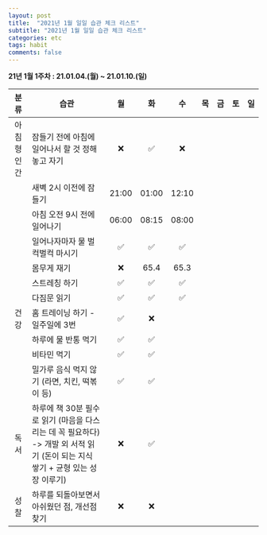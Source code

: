 ```yaml
---
layout: post
title:  "2021년 1월 일일 습관 체크 리스트"
subtitle: "2021년 1월 일일 습관 체크 리스트"
categories: etc
tags: habit
comments: false
---
```

**21년 1월 1주차 : 21.01.04.(월) ~ 21.01.10.(일)**

|분류|습관| 월 | 화 | 수 | 목 | 금 | 토 | 일 |
|:---:|---|:---:|:---:|:---:|:---:|:---:|:---:|:---:|
|아침형 인간|잠들기 전에 아침에 일어나서 할 것 정해놓고 자기|❌|✅|❌| | | | |
| |새벽 2시 이전에 잠들기|21:00|01:00|12:10| | | | |
| |아침 오전 9시 전에 일어나기|06:00|08:15|08:00| | | | |
| |일어나자마자 물 벌컥벌컥 마시기|✅|✅|✅| | | | |
| |몸무게 재기|❌|65.4|65.3| | | | |
| |스트레칭 하기|✅|✅|✅| | | | |
| |다짐문 읽기|✅|✅|✅| | | | |
|건강|홈 트레이닝 하기 - 일주일에 3번|✅|❌| | | | | |
| |하루에 물 반통 먹기|✅|✅| | | | | |
| |비타민 먹기|✅|✅| | | | | |
| |밀가루 음식 먹지 않기 (라면, 치킨, 떡볶이 등)|✅|✅| | | | | |
|독서|하루에 책 30분 필수로 읽기 (마음을 다스리는 데 꼭 필요하다) -> 개발 외 서적 읽기 (돈이 되는 지식 쌓기 + 균형 있는 성장 이루기)|❌|✅| | | | | |
|성찰| 하루를 되돌아보면서 아쉬웠던 점, 개선점 찾기|❌|❌| | | | | |
